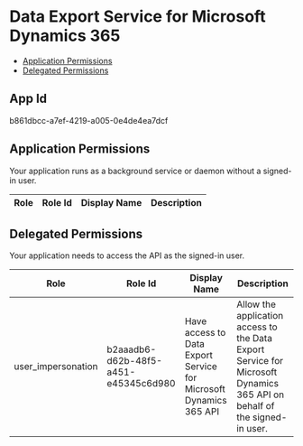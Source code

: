# Data Export Service for Microsoft Dynamics 365
- [Application Permissions](#application-permissions)
- [Delegated Permissions](#delegated-permissions)

## App Id
b861dbcc-a7ef-4219-a005-0e4de4ea7dcf

## Application Permissions
Your application runs as a background service or daemon without a signed-in user.

| Role | Role Id | Display Name | Description |
|---|---|---|---|

## Delegated Permissions
Your application needs to access the API as the signed-in user. 

| Role | Role Id | Display Name | Description |
|---|---|---|---|
| user_impersonation | b2aaadb6-d62b-48f5-a451-e45345c6d980 | Have access to Data Export Service for Microsoft Dynamics 365 API | Allow the application access to the Data Export Service for Microsoft Dynamics 365 API on behalf of the signed-in user. |

